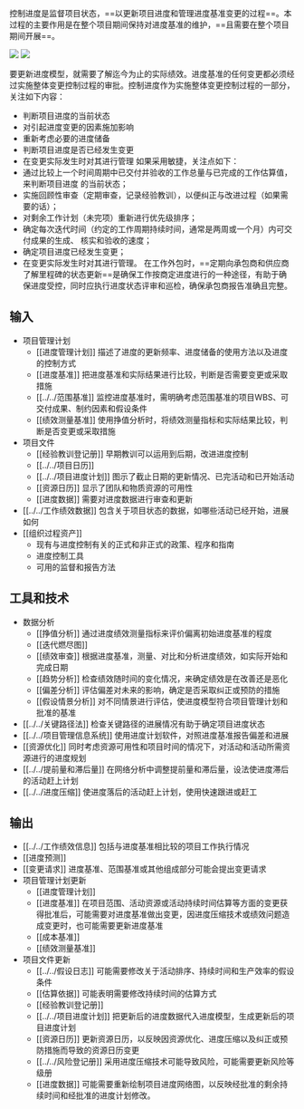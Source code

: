控制进度是监督项目状态，==以更新项目进度和管理进度基准变更的过程==。本过程的主要作用是在整个项目期间保持对进度基准的维护，==且需要在整个项目期间开展==。

![](https://raw.githubusercontent.com/a812305914/PMP/main/img/202210082255491.png)
![](https://raw.githubusercontent.com/a812305914/PMP/main/img/202210082255635.png)

要更新进度模型，就需要了解迄今为止的实际绩效。进度基准的任何变更都必须经过实施整体变更控制过程的审批。控制进度作为实施整体变更控制过程的一部分，关注如下内容：
+ 判断项目进度的当前状态
+ 对引起进度变更的因素施加影响
+ 重新考虑必要的进度储备
+ 判断项目进度是否已经发生变更
+ 在变更实际发生时对其进行管理
如果采用敏捷，关注点如下：
+ 通过比较上一个时间周期中已交付并验收的工作总量与已完成的工作估算值，来判断项目进度 的当前状态；
+ 实施回顾性审查（定期审查，记录经验教训），以便纠正与改进过程（如果需要的话）；
+ 对剩余工作计划（未完项）重新进行优先级排序； 
+ 确定每次迭代时间（约定的工作周期持续时间，通常是两周或一个月）内可交付成果的生成、 核实和验收的速度；
+ 确定项目进度已经发生变更； 
+ 在变更实际发生时对其进行管理。
在工作外包时，==定期向承包商和供应商了解里程碑的状态更新==是确保工作按商定进度进行的一种途径，有助于确保进度受控，同时应执行进度状态评审和巡检，确保承包商报告准确且完整。

## 输入
+ 项目管理计划
	+ [[进度管理计划]] 描述了进度的更新频率、进度储备的使用方法以及进度的控制方式
	+ [[进度基准]] 把进度基准和实际结果进行比较，判断是否需要变更或采取措施
	+ [[../../范围基准]] 监控进度基准时，需明确考虑范围基准的项目WBS、可交付成果、制约因素和假设条件
	+ [[绩效测量基准]] 使用挣值分析时，将绩效测量指标和实际结果比较，判断是否变更或采取措施
+ 项目文件
	+ [[经验教训登记册]] 早期教训可以运用到后期，改进进度控制
	+ [[../../项目日历]] 
	+ [[../../项目进度计划]] 图示了截止日期的更新情况、已完活动和已开始活动
	+ [[资源日历]] 显示了团队和物质资源的可用性
	+ [[进度数据]] 需要对进度数据进行审查和更新
+ [[../../工作绩效数据]] 包含关于项目状态的数据，如哪些活动已经开始，进展如何
+ [[组织过程资产]]
	+ 现有与进度控制有关的正式和非正式的政策、程序和指南
	+ 进度控制工具
	+ 可用的监督和报告方法

## 工具和技术
+ 数据分析
	+ [[挣值分析]] 通过进度绩效测量指标来评价偏离初始进度基准的程度
	+ [[迭代燃尽图]]
	+ [[绩效审查]] 根据进度基准，测量、对比和分析进度绩效，如实际开始和完成日期
	+ [[趋势分析]] 检查绩效随时间的变化情况，来确定绩效是在改善还是恶化
	+ [[偏差分析]] 评估偏差对未来的影响，确定是否采取纠正或预防的措施
	+ [[假设情景分析]] 对不同情景进行评估，使进度模型符合项目管理计划和批准的基准
+ [[../../关键路径法]] 检查关键路径的进展情况有助于确定项目进度状态
+ [[../../项目管理信息系统]] 使用进度计划软件，对照进度基准报告偏差和进展
+ [[资源优化]] 同时考虑资源可用性和项目时间的情况下，对活动和活动所需资源进行的进度规划
+ [[../../提前量和滞后量]] 在网络分析中调整提前量和滞后量，设法使进度滞后的活动赶上计划
+ [[../../进度压缩]] 使进度落后的活动赶上计划，使用快速跟进或赶工

## 输出

+ [[../../工作绩效信息]] 包括与进度基准相比较的项目工作执行情况
+ [[进度预测]] 
+ [[变更请求]] 进度基准、范围基准或其他组成部分可能会提出变更请求
+ 项目管理计划更新 
	+ [[进度管理计划]] 
	+ [[进度基准]] 在项目范围、活动资源或活动持续时间估算等方面的变更获得批准后，可能需要对进度基准做出变更，因进度压缩技术或绩效问题造成变更时，也可能需要更新进度基准
	+ [[成本基准]] 
	+ [[绩效测量基准]]
+ 项目文件更新
	+ [[../../假设日志]] 可能需要修改关于活动排序、持续时间和生产效率的假设条件
	+ [[估算依据]] 可能表明需要修改持续时间的估算方式
	+ [[经验教训登记册]]
	+ [[../../项目进度计划]] 把更新后的进度数据代入进度模型，生成更新后的项目进度计划
	+ [[资源日历]] 更新资源日历，以反映因资源优化、进度压缩以及纠正或预防措施而导致的资源日历变更
	+ [[../../风险登记册]] 采用进度压缩技术可能导致风险，可能需要更新风险等级册
	+ [[进度数据]] 可能需要重新绘制项目进度网络图，以反映经批准的剩余持续时间和经批准的进度计划修改。